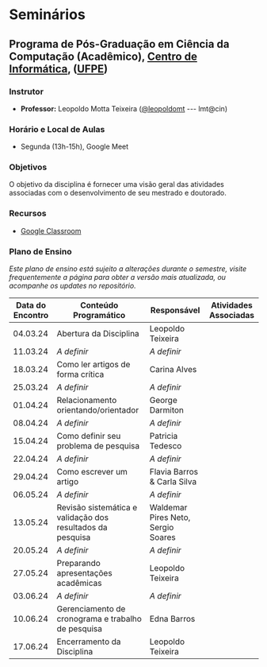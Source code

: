 # Seminários

## Programa de Pós-Graduação em Ciência da Computação (Acadêmico), [Centro de Informática](http://www.cin.ufpe.br), ([UFPE](http://www.ufpe.br))

### Instrutor

* **Professor:** Leopoldo Motta Teixeira ([@leopoldomt](https://github.com/leopoldomt) --- lmt@cin)

### Horário e Local de Aulas

* Segunda (13h-15h), Google Meet

### Objetivos

O objetivo da disciplina é fornecer uma visão geral das atividades associadas com o desenvolvimento de seu mestrado e doutorado. 

### Recursos

- [Google Classroom](https://classroom.google.com/c/NjM0MDYxNTk1NTI3?cjc=fa6nvzx)

### Plano de Ensino

*Este plano de ensino está sujeito a alterações durante o semestre, visite frequentemente a página para obter a versão mais atualizada, ou acompanhe os updates no repositório.*

| Data do Encontro | Conteúdo Programático | Responsável           | Atividades Associadas |
|------------------|-----------------------|-----------------------|-----------------------|
| 04.03.24         | Abertura da Disciplina | Leopoldo Teixeira    |                       |
| 11.03.24         |  _A definir_                     |   _A definir_                    |                       |
| 18.03.24         | Como ler artigos de forma crítica | Carina Alves |                       |
| 25.03.24         |  _A definir_                     |   _A definir_                    |                       |
| 01.04.24         | Relacionamento orientando/orientador | George Darmiton |                       |
| 08.04.24         |  _A definir_                     |   _A definir_                    |                       |
| 15.04.24         | Como definir seu problema de pesquisa | Patricia Tedesco |                       |
| 22.04.24         |  _A definir_                     |   _A definir_                    |                       |
| 29.04.24         | Como escrever um artigo | Flavia Barros & Carla Silva |                       |
| 06.05.24         |  _A definir_                     |   _A definir_                    |                       |
| 13.05.24         | Revisão sistemática e validação dos resultados da pesquisa | Waldemar Pires Neto, Sergio Soares |                       |
| 20.05.24         |  _A definir_                     |   _A definir_                    |                       |
| 27.05.24         | Preparando apresentações acadêmicas | Leopoldo Teixeira |                       |
| 03.06.24         |  _A definir_                     |   _A definir_                    |                       |
| 10.06.24         | Gerenciamento de cronograma e trabalho de pesquisa | Edna Barros |                       |
| 17.06.24         | Encerramento da Disciplina | Leopoldo Teixeira    |                       |
